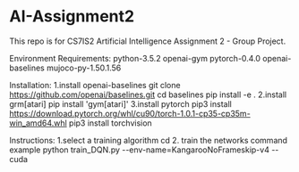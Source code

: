 # AI-Assignment2

This repo is for CS7IS2 Artificial Intelligence Assignment 2 - Group Project.

Environment Requirements:
python-3.5.2
openai-gym
pytorch-0.4.0
openai-baselines
mujoco-py-1.50.1.56

Installation:
1.install openai-baselines 
git clone https://github.com/openai/baselines.git
cd baselines
pip install -e .
2.install grm[atari]
pip install 'gym[atari]'
3.install pytorch
pip3 install https://download.pytorch.org/whl/cu90/torch-1.0.1-cp35-cp35m-win_amd64.whl
pip3 install torchvision

Instructions:
1.select a training algorithm
cd <algorithm folder>
2. train the networks
command example
python train_DQN.py --env-name=KangarooNoFrameskip-v4 --cuda
